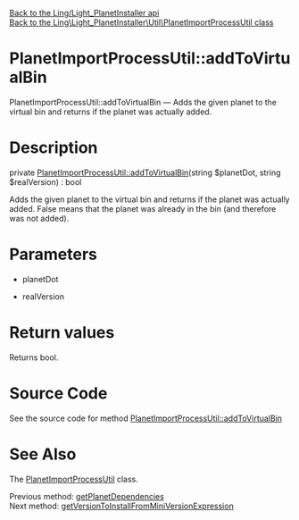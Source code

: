 [Back to the Ling/Light_PlanetInstaller api](https://github.com/lingtalfi/Light_PlanetInstaller/blob/master/doc/api/Ling/Light_PlanetInstaller.md)<br>
[Back to the Ling\Light_PlanetInstaller\Util\PlanetImportProcessUtil class](https://github.com/lingtalfi/Light_PlanetInstaller/blob/master/doc/api/Ling/Light_PlanetInstaller/Util/PlanetImportProcessUtil.md)


PlanetImportProcessUtil::addToVirtualBin
================



PlanetImportProcessUtil::addToVirtualBin — Adds the given planet to the virtual bin and returns if the planet was actually added.




Description
================


private [PlanetImportProcessUtil::addToVirtualBin](https://github.com/lingtalfi/Light_PlanetInstaller/blob/master/doc/api/Ling/Light_PlanetInstaller/Util/PlanetImportProcessUtil/addToVirtualBin.md)(string $planetDot, string $realVersion) : bool




Adds the given planet to the virtual bin and returns if the planet was actually added.
False means that the planet was already in the bin (and therefore was not added).




Parameters
================


- planetDot

    

- realVersion

    


Return values
================

Returns bool.








Source Code
===========
See the source code for method [PlanetImportProcessUtil::addToVirtualBin](https://github.com/lingtalfi/Light_PlanetInstaller/blob/master/Util/PlanetImportProcessUtil.php#L1030-L1039)


See Also
================

The [PlanetImportProcessUtil](https://github.com/lingtalfi/Light_PlanetInstaller/blob/master/doc/api/Ling/Light_PlanetInstaller/Util/PlanetImportProcessUtil.md) class.

Previous method: [getPlanetDependencies](https://github.com/lingtalfi/Light_PlanetInstaller/blob/master/doc/api/Ling/Light_PlanetInstaller/Util/PlanetImportProcessUtil/getPlanetDependencies.md)<br>Next method: [getVersionToInstallFromMiniVersionExpression](https://github.com/lingtalfi/Light_PlanetInstaller/blob/master/doc/api/Ling/Light_PlanetInstaller/Util/PlanetImportProcessUtil/getVersionToInstallFromMiniVersionExpression.md)<br>

